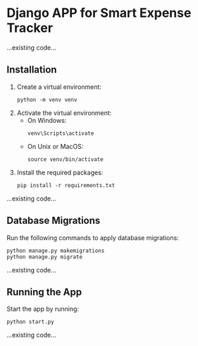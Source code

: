 # Django APP for Smart Expense Tracker

...existing code...

## Installation

1. Create a virtual environment:
   ```
   python -m venv venv
   ```
2. Activate the virtual environment:
   - On Windows:
     ```
     venv\Scripts\activate
     ```
   - On Unix or MacOS:
     ```
     source venv/bin/activate
     ```
3. Install the required packages:
   ```
   pip install -r requirements.txt
   ```

...existing code...

## Database Migrations

Run the following commands to apply database migrations:
```
python manage.py makemigrations
python manage.py migrate
```

...existing code...

## Running the App

Start the app by running:
```
python start.py
```

...existing code...
